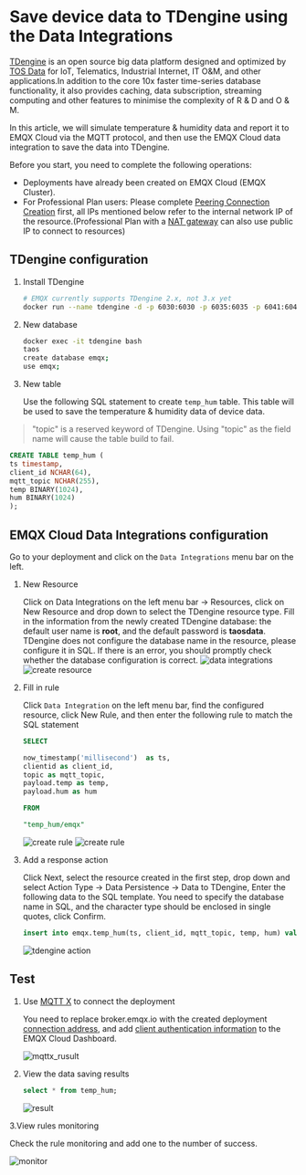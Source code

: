 # Save device data to TDengine using the Data Integrations

[TDengine](https://github.com/taosdata/TDengine) is an open source big data platform designed and optimized by [TOS Data](https://www.taosdata.com/) for IoT, Telematics, Industrial Internet, IT O&M, and other applications.In addition to the core 10x faster time-series database functionality, it also provides caching, data subscription, streaming computing and other features to minimise the complexity of R & D and O & M.

In this article, we will simulate temperature & humidity data and report it to EMQX Cloud via the MQTT protocol, and then use the EMQX Cloud data integration to save the data into TDengine.

Before you start, you need to complete the following operations:

- Deployments have already been created on EMQX Cloud (EMQX Cluster).
- For Professional Plan users: Please complete [Peering Connection Creation](../deployments/vpc_peering.md) first, all IPs mentioned below refer to the internal network IP of the resource.(Professional Plan with a [NAT gateway](../vas/nat-gateway.md) can also use public IP to connect to resources)

## TDengine configuration

1. Install TDengine

   ```bash
   # EMQX currently supports TDengine 2.x, not 3.x yet
   docker run --name tdengine -d -p 6030:6030 -p 6035:6035 -p 6041:6041 -p 6030-6040:6030-6040/udp tdengine/tdengine:2.0.16.0
   ```

2. New database

   ```bash
   docker exec -it tdengine bash
   taos
   create database emqx;
   use emqx;
   ```

3. New table

   Use the following SQL statement to create `temp_hum` table. This table will be used to save the temperature & humidity data of device data.

 > "topic" is a reserved keyword of TDengine. Using "topic" as the field name will cause the table build to fail.  

   ```sql
   CREATE TABLE temp_hum (
   ts timestamp,
   client_id NCHAR(64),
   mqtt_topic NCHAR(255),
   temp BINARY(1024),
   hum BINARY(1024)
   );
   ```

## EMQX Cloud Data Integrations configuration

Go to your deployment and click on the `Data Integrations` menu bar on the left.

1. New Resource

   Click on Data Integrations on the left menu bar → Resources, click on New Resource and drop down to select the TDengine resource type. Fill in the information from the newly created TDengine database: the default user name is **root**, and the default password is **taosdata**. TDengine does not configure the database name in the resource, please configure it in SQL. If there is an error, you should promptly check whether the database configuration is correct.
   ![data integrations](./_assets/data_integration_tdengine.png)
   ![create resource](./_assets/tdengine_resource.png)

2. Fill in rule

   Click `Data Integration` on the left menu bar, find the configured resource, click New Rule, and then enter the following rule to match the SQL statement

   ```sql
   SELECT

   now_timestamp('millisecond')  as ts,
   clientid as client_id,
   topic as mqtt_topic,
   payload.temp as temp,
   payload.hum as hum

   FROM

   "temp_hum/emqx"
   ```

   ![create rule](./_assets/tdengine_rule_1.png)
   ![create rule](./_assets/tdengine_rule_2.png)

3. Add a response action

   Click Next, select the resource created in the first step, drop down and select Action Type → Data Persistence → Data to TDengine, Enter the following data to the SQL template. You need to specify the database name in SQL, and the character type should be enclosed in single quotes, click Confirm.

   ```sql
   insert into emqx.temp_hum(ts, client_id, mqtt_topic, temp, hum) values (${ts}, '${client_id}', '${mqtt_topic}', '${temp}', '${hum}')
   ```

   ![tdengine action](./_assets/tdengine_action.png)

## Test

1. Use [MQTT X](https://mqttx.app/) to connect the deployment

   You need to replace broker.emqx.io with the created deployment [connection address](../deployments/view_deployment.md), and add [client authentication information](../deployments/auth.md) to the EMQX Cloud Dashboard.

   ![mqttx_rusult](./_assets/tdengine_mqttx.png)

2. View the data saving results

   ```sql
   select * from temp_hum;
   ```

   ![result](./_assets/tdengine_result.png)

3.View rules monitoring

   Check the rule monitoring and add one to the number of success.

   ![monitor](./_assets/tdengine_monitor.png)
